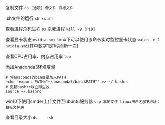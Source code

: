 复制文件
`cp [选项] 源文件 目标文件`

.sh文件的运行
`sh xx.sh`

查看进程杀死进程
`ps`
杀死进程
`kill -9 [PID]`

查看显卡状态
`nvidia-smi`
linux下可以使用该命令实时监控显卡状态
`watch -n 1 nvidia-smi`(其中数字1是1秒刷新一次)

查看CPU占用率、内存占用率
`top`

添加Anaconda3环境变量
```
# 将anaconda的bin目录加入PATH
echo 'export PATH="~/anaconda3/bin:$PATH"' >> ~/.bashrc
# 更新bashrc以立即生效
source ~/.bashrc
```

win10下使用cmder上传文件至ubuntu服务器
`scp 本地文件 Linux用户名@IP地址：目标文件夹`

查看目录大小
`du    -sh`
